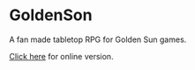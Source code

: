 # GoldenSon
A fan made tabletop RPG for Golden Sun games.

[Click here](http://skyspiral7.github.io/GoldenSon/src/main/html/character.html) for online version.
